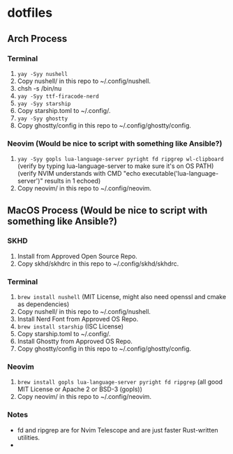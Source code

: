 # dotfiles

## Arch Process

### Terminal
1. `yay -Syy nushell`
1. Copy nushell/ in this repo to ~/.config/nushell.
1. chsh -s /bin/nu  
1. `yay -Syy ttf-firacode-nerd`
1. `yay -Syy starship`
1. Copy starship.toml to ~/.config/.
1. `yay -Syy ghostty`
1. Copy ghostty/config in this repo to ~/.config/ghostty/config.

### Neovim (Would be nice to script with something like Ansible?)
1. `yay -Syy gopls lua-language-server pyright fd ripgrep wl-clipboard` (verify by typing lua-language-server to make sure it's on OS PATH) (verify NVIM understands with CMD "echo executable('lua-language-server')" results in 1 echoed)
1. Copy neovim/ in this repo to ~/.config/neovim.

## MacOS Process (Would be nice to script with something like Ansible?)

### SKHD
1. Install from Approved Open Source Repo.
1. Copy skhd/skhdrc in this repo to ~/.config/skhd/skhdrc.

### Terminal
1. `brew install nushell` (MIT License, might also need openssl and cmake as dependencies)
1. Copy nushell/ in this repo to ~/.config/nushell.
1. Install Nerd Font from Approved OS Repo.
1. `brew install starship` (ISC License)
2. Copy starship.toml to ~/.config/.
1. Install Ghostty from Approved OS Repo.
1. Copy ghostty/config in this repo to ~/.config/ghostty/config.

### Neovim
1. `brew install gopls lua-language-server pyright fd ripgrep` (all good MIT License or Apache 2 or BSD-3 (gopls))
1. Copy neovim/ in this repo to ~/.config/neovim.

### Notes
- fd and ripgrep are for Nvim Telescope and are just faster Rust-written utilities.
- 
